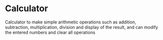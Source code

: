 # Calculator
 Calculator to make simple arithmetic operations such as addition, subtraction, multiplication, division and display of the result, and can modify the entered numbers and clear all operations
